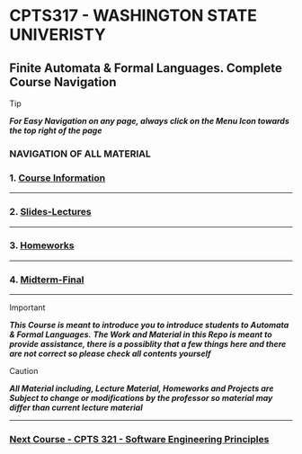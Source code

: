 # CPTS317 - WASHINGTON STATE UNIVERISTY

## Finite Automata & Formal Languages. Complete Course Navigation

> [!TIP]
> ***For Easy Navigation on any page, always click on the Menu Icon towards the top right of the page***

### NAVIGATION OF ALL MATERIAL 

### 1. [Course Information](https://github.com/MarkShinozaki/CPTS317-Automata-FormalLanguages/tree/Course-Information)

---

### 2. [Slides-Lectures](https://github.com/MarkShinozaki/CPTS317-Automata-FormalLanguages/tree/Slides-Lectures)



---


### 3. [Homeworks](https://github.com/MarkShinozaki/CPTS317-Automata-FormalLanguages/tree/Homeworks)


---

### 4. [Midterm-Final](https://github.com/MarkShinozaki/CPTS317-Automata-FormalLanguages/tree/Midterm-Final)

--- 



> [!IMPORTANT]
> ***This Course is meant to introduce you to introduce students to Automata & Formal Languages.***
> ***The Work and Material in this Repo is meant to provide assistance, there is a possiblity that a few things here and there are not correct so please check all contents yourself***

> [!CAUTION]
> ***All Material including, Lecture Material, Homeworks and Projects are Subject to change or modifications by the professor so material may differ than current lecture material***

---

### [Next Course - CPTS 321 - Software Engineering Principles ](https://github.com/MarkShinozaki/CPTS321-SoftwareEngineeringPrinciples)
